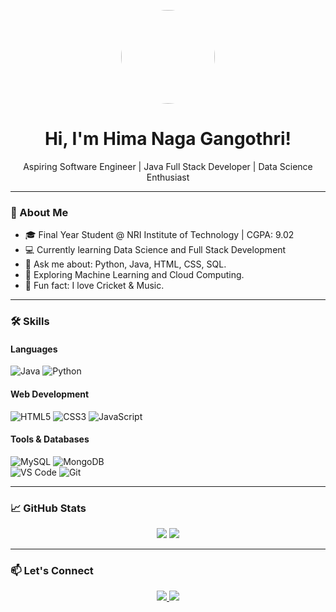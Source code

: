 <!-- Profile Header -->
<p align="center">
  <img src="https://avatars.githubusercontent.com/u/166723270?v=4" width="150" height="150" style="border-radius: 50%" />
</p>

<h1 align="center">Hi, I'm Hima Naga Gangothri!</h1>

<p align="center">
  Aspiring Software Engineer | Java Full Stack Developer | Data Science Enthusiast  
</p>

---

### 🌟 About Me

- 🎓 Final Year Student @ NRI Institute of Technology | CGPA: 9.02  
- 💻 Currently learning Data Science and Full Stack Development
- 📌 Ask me about: Python, Java, HTML, CSS, SQL.
- 🌱 Exploring Machine Learning and Cloud Computing.
- 🎨 Fun fact: I love Cricket & Music.

---

### 🛠 Skills

#### Languages
![Java](https://img.shields.io/badge/-Java-blue?style=flat&logo=java) 
![Python](https://img.shields.io/badge/-Python-3776AB?style=flat&logo=python)

#### Web Development
![HTML5](https://img.shields.io/badge/-HTML5-E34F26?style=flat&logo=html5) 
![CSS3](https://img.shields.io/badge/-CSS3-1572B6?style=flat&logo=css3) 
![JavaScript](https://img.shields.io/badge/-JavaScript-F7DF1E?style=flat&logo=javascript)

#### Tools & Databases
![MySQL](https://img.shields.io/badge/-MySQL-4479A1?style=flat&logo=mysql) 
![MongoDB](https://img.shields.io/badge/-MongoDB-47A248?style=flat&logo=mongodb)  
![VS Code](https://img.shields.io/badge/-VS%20Code-007ACC?style=flat&logo=visual-studio-code) 
![Git](https://img.shields.io/badge/-Git-F05032?style=flat&logo=git)

---

### 📈 GitHub Stats

<p align="center">
  <img src="https://github-readme-stats.vercel.app/api?username=Gangothri-1221&show_icons=true&theme=radical" />
  <img src="https://github-readme-stats.vercel.app/api/top-langs/?username=Gangothri-1221&layout=compact&theme=radical" />
</p>

---

### 📫 Let's Connect

<p align="center">
  <a href="https://www.linkedin.com/in/https://www.linkedin.com/in/gangothri-goddati-2003g//" target="_blank">
    <img src="https://img.shields.io/badge/-LinkedIn-blue?style=flat&logo=linkedin" />
  </a>
  <a href="mailto:goddatigangothri12@gmail.com">
    <img src="https://img.shields.io/badge/-Gmail-D14836?style=flat&logo=gmail&logoColor=white" />
  </a>
</p>
